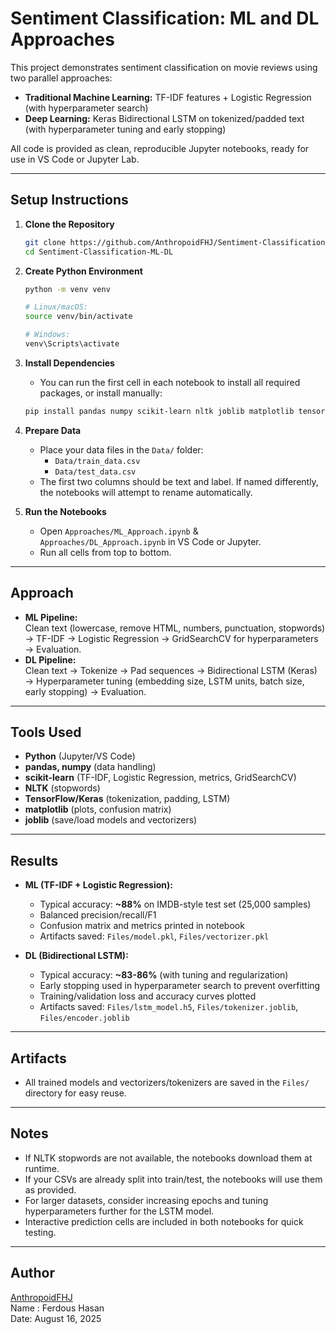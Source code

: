 # Sentiment Classification: ML and DL Approaches

This project demonstrates sentiment classification on movie reviews using two parallel approaches:
- **Traditional Machine Learning:** TF-IDF features + Logistic Regression (with hyperparameter search)
- **Deep Learning:** Keras Bidirectional LSTM on tokenized/padded text (with hyperparameter tuning and early stopping)

All code is provided as clean, reproducible Jupyter notebooks, ready for use in VS Code or Jupyter Lab.

---

## Setup Instructions

1. **Clone the Repository**
    ```bash
    git clone https://github.com/AnthropoidFHJ/Sentiment-Classification-ML-DL
    cd Sentiment-Classification-ML-DL
    ```

2. **Create Python Environment**
    ```bash
    python -m venv venv

    # Linux/macOS:
    source venv/bin/activate
    
    # Windows:
    venv\Scripts\activate
    ```

3. **Install Dependencies**
    - You can run the first cell in each notebook to install all required packages, or install manually:
    ```bash
    pip install pandas numpy scikit-learn nltk joblib matplotlib tensorflow
    ```

4. **Prepare Data**
    - Place your data files in the `Data/` folder:
        - `Data/train_data.csv`
        - `Data/test_data.csv`
    - The first two columns should be text and label. If named differently, the notebooks will attempt to rename automatically.

5. **Run the Notebooks**
    - Open `Approaches/ML_Approach.ipynb` & `Approaches/DL_Approach.ipynb` in VS Code or Jupyter.
    - Run all cells from top to bottom.

---

## Approach

- **ML Pipeline:**  
  Clean text (lowercase, remove HTML, numbers, punctuation, stopwords) → TF-IDF → Logistic Regression → GridSearchCV for hyperparameters → Evaluation.
- **DL Pipeline:**  
  Clean text → Tokenize → Pad sequences → Bidirectional LSTM (Keras) → Hyperparameter tuning (embedding size, LSTM units, batch size, early stopping) → Evaluation.

---

## Tools Used

- **Python** (Jupyter/VS Code)
- **pandas, numpy** (data handling)
- **scikit-learn** (TF-IDF, Logistic Regression, metrics, GridSearchCV)
- **NLTK** (stopwords)
- **TensorFlow/Keras** (tokenization, padding, LSTM)
- **matplotlib** (plots, confusion matrix)
- **joblib** (save/load models and vectorizers)

---

## Results

- **ML (TF-IDF + Logistic Regression):**
    - Typical accuracy: **~88%** on IMDB-style test set (25,000 samples)
    - Balanced precision/recall/F1
    - Confusion matrix and metrics printed in notebook
    - Artifacts saved: `Files/model.pkl`, `Files/vectorizer.pkl`

- **DL (Bidirectional LSTM):**
    - Typical accuracy: **~83-86%** (with tuning and regularization)
    - Early stopping used in hyperparameter search to prevent overfitting
    - Training/validation loss and accuracy curves plotted
    - Artifacts saved: `Files/lstm_model.h5`, `Files/tokenizer.joblib`, `Files/encoder.joblib`

---

## Artifacts

- All trained models and vectorizers/tokenizers are saved in the `Files/` directory for easy reuse.

---

## Notes

- If NLTK stopwords are not available, the notebooks download them at runtime.
- If your CSVs are already split into train/test, the notebooks will use them as provided.
- For larger datasets, consider increasing epochs and tuning hyperparameters further for the LSTM model.
- Interactive prediction cells are included in both notebooks for quick testing.

---

## Author

[AnthropoidFHJ](https://github.com/AnthropoidFHJ)  
Name : Ferdous Hasan  
Date: August 16, 2025